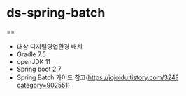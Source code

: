 # ds-spring-batch
==
- 대상 디지털영업환경 배치
- Gradle 7.5
- openJDK 11
- Spring boot 2.7
- Spring Batch 가이드 참고(https://jojoldu.tistory.com/324?category=902551)
